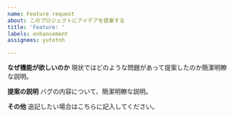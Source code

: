 ```yaml
---
name: Feature request
about: このプロジェクトにアイデアを提案する
title: 'Feature: '
labels: enhancement
assignees: yutotnh

---
```


**なぜ機能が欲しいのか**
現状ではどのような問題があって提案したのか簡潔明瞭な説明。

**提案の説明**
バグの内容について、簡潔明瞭な説明。

**その他**
追記したい場合はこちらに記入してください。
